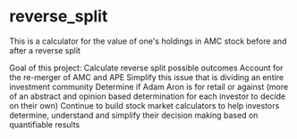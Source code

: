 # reverse_split
This is a calculator for the value of one's holdings in AMC stock before and after a reverse split

Goal of this project: 
Calculate reverse split possible outcomes 
Account for the re-merger of AMC and APE
Simplify this issue that is dividing an entire investment community
Determine if Adam Aron is for retail or against (more of an abstract and opinion based determination for each investor to decide on their own) 
Continue to build stock market calculators to help investors determine, understand and simplify their decision making based on quantifiable results
